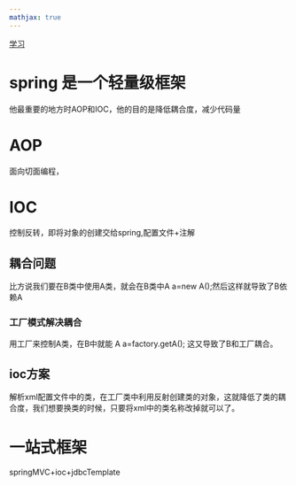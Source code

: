 ```yaml
---
mathjax: true
---
```


[学习](https://www.bilibili.com/video/BV1Sb411s7vP?p=59)

# spring 是一个轻量级框架
 他最重要的地方时AOP和IOC，他的目的是降低耦合度，减少代码量

# AOP
 面向切面编程，

# IOC
 控制反转，即将对象的创建交给spring,配置文件+注解
## 耦合问题
 比方说我们要在B类中使用A类，就会在B类中A a=new A();然后这样就导致了B依赖A
### 工厂模式解决耦合
 用工厂来控制A类，在B中就能 A a=factory.getA(); 这又导致了B和工厂耦合。
## ioc方案
 解析xml配置文件中的类，在工厂类中利用反射创建类的对象，这就降低了类的耦合度，我们想要换类的时候，只要将xml中的类名称改掉就可以了。


# 一站式框架
springMVC+ioc+jdbcTemplate


